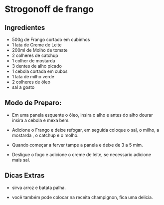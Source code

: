 # Strogonoff de frango

## Ingredientes

+ 500g de Frango cortado em cubinhos
+ 1 lata de Creme de Leite 
+ 200ml de Molho de tomate
+ 2 colheres de catchup
+ 1 colher de mostarda
+ 3 dentes de alho picado
+ 1 cebola cortada em cubos
+ 1 lata de milho verde
+ 2 colheres de óleo
+ sal a gosto

## Modo de Preparo:

+ Em uma panela esquente o óleo, insira o alho e antes do alho dourar insira a cebola e mexa bem.

+ Adicione o Frango e deixe refogar, em seguida coloque o sal, o milho, a mostarda , o catchup e o molho.

+ Quando começar a ferver tampe a panela e deixe de 3 a 5 mim.

+ Desligue o fogo e adicione o creme de leite, se necessario adicione mais sal.

## Dicas Extras

+ sirva arroz e batata palha.

+ você também pode colocar na receita champignon, fica uma delicia.
